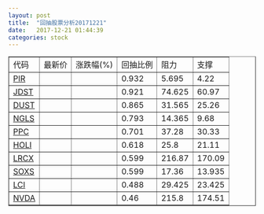 ```yaml
---
layout: post
title:  "回抽股票分析20171221"
date:   2017-12-21 01:44:39
categories: stock
---
```

<script type="text/javascript">
var stockList = []
stockList.push('gb_pir');
stockList.push('gb_jdst');
stockList.push('gb_dust');
stockList.push('gb_ngls');
stockList.push('gb_ppc');
stockList.push('gb_holi');
stockList.push('gb_lrcx');
stockList.push('gb_soxs');
stockList.push('gb_lci');
stockList.push('gb_nvda');
</script>
<table border="1">
 <tr>
 <td>代码</td>
 <td>最新价</td>
 <td>涨跌幅(%)</td>
 <td>回抽比例</td>
 <td>阻力</td>
 <td>支撑</td>
</tr>
  <tr id="pir">
  <td><a href="http://stock.finance.sina.com.cn/usstock/quotes/PIR.html" target="_blank">PIR</a></td><td></td><td></td><td>0.932</td><td>5.695</td><td>4.22</td></tr>
  <tr id="jdst">
  <td><a href="http://stock.finance.sina.com.cn/usstock/quotes/JDST.html" target="_blank">JDST</a></td><td></td><td></td><td>0.921</td><td>74.625</td><td>60.97</td></tr>
  <tr id="dust">
  <td><a href="http://stock.finance.sina.com.cn/usstock/quotes/DUST.html" target="_blank">DUST</a></td><td></td><td></td><td>0.865</td><td>31.565</td><td>25.26</td></tr>
  <tr id="ngls">
  <td><a href="http://stock.finance.sina.com.cn/usstock/quotes/NGLS.html" target="_blank">NGLS</a></td><td></td><td></td><td>0.793</td><td>14.365</td><td>9.68</td></tr>
  <tr id="ppc">
  <td><a href="http://stock.finance.sina.com.cn/usstock/quotes/PPC.html" target="_blank">PPC</a></td><td></td><td></td><td>0.701</td><td>37.28</td><td>30.33</td></tr>
  <tr id="holi">
  <td><a href="http://stock.finance.sina.com.cn/usstock/quotes/HOLI.html" target="_blank">HOLI</a></td><td></td><td></td><td>0.618</td><td>25.8</td><td>21.11</td></tr>
  <tr id="lrcx">
  <td><a href="http://stock.finance.sina.com.cn/usstock/quotes/LRCX.html" target="_blank">LRCX</a></td><td></td><td></td><td>0.599</td><td>216.87</td><td>170.09</td></tr>
  <tr id="soxs">
  <td><a href="http://stock.finance.sina.com.cn/usstock/quotes/SOXS.html" target="_blank">SOXS</a></td><td></td><td></td><td>0.599</td><td>17.36</td><td>13.935</td></tr>
  <tr id="lci">
  <td><a href="http://stock.finance.sina.com.cn/usstock/quotes/LCI.html" target="_blank">LCI</a></td><td></td><td></td><td>0.488</td><td>29.425</td><td>23.425</td></tr>
  <tr id="nvda">
  <td><a href="http://stock.finance.sina.com.cn/usstock/quotes/NVDA.html" target="_blank">NVDA</a></td><td></td><td></td><td>0.46</td><td>215.8</td><td>174.51</td></tr>
</table>
